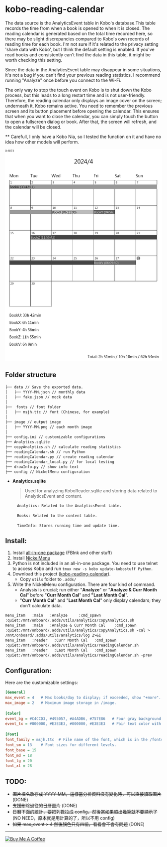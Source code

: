 # kobo-reading-calendar
The data source is the AnalyticsEvent table in Kobo's database.This table records the time from when a book is opened to when it is closed. The reading calendar is generated based on the total time recorded here, so there may be slight discrepancies compared to Kobo's own records of reading time for each book.
I'm not sure if it's related to the privacy setting 'share data with Kobo', but I think the default setting is enabled. If you've read books and consistently can't find the data in this table, it might be worth checking this setting.

Since the data in the AnalyticsEvent table may disappear in some situations, it's not a bug if you can't find your previous reading statistics.
I recommend running "Analyze" once before you connect to the Wi-Fi.

The only way to stop the touch event on Kobo is to shut down the Kobo process, but this leads to a long restart time and is not user-friendly. Therefore, the reading calendar only displays an image cover on the screen; underneath it, Kobo remains active. You need to remember the previous screen and its button placement before opening the calendar. This ensures that when you want to close the calendar, you can simply touch the button to open a fullscreen dialog or book. After that, the screen will refresh, and the calendar will be closed.

** Carefull, I only have a Kobo Nia, so I tested the function on it and have no idea how other models will perform.

![enter image description here](https://raw.githubusercontent.com/hsuan9522/kobo-reading-calendar/master/image/2024-03.png)
## Folder structure
```
├── data // Save the exported data.
│   ├── YYYY-MM.json // monthly data
│   ├── fake.json // mock data
│  
├──  fonts // font folder
│   ├── msjh.ttc // font (Chinese, for example)
│  
├── image // output image
│   ├── YYYY-MM.png // each month image
│ 
├── config.ini // customizable configurations
├── Analytics.sqlite
├── copyAnalytics.sh // calculate reading statistics
├── readingCalendar.sh // run Python
├── readingCalendar.py // create reading calendar
├── readingCalendar_local.py // for local testing
├── drawInfo.py // show info text
├── config // NickelMenu configuration
```


* **Analytics.sqlite**
    > Used for analyzing KoboReader.sqlite and storing data related to AnalyticsEvent and content.

        Analytics: Related to the AnalyticsEvent table.
        
        Books: Related to the content table.

        TimeInfo: Stores running time and update time.

## Install:
1. Install [all-in-one package](https://www.mobileread.com/forums/showthread.php?t=254214) (FBInk and other stuff)
2. Install [NickelMenu](https://pgaskin.net/NickelMenu/)
3. Python is not included in an all-in-one package. You need to use telnet to access Kobo and run `tmux new -s kobo update-kobostuff Python`.
4. Download this project ([kobo-reading-calendar](https://github.com/hsuan9522/kobo-reading-calendar/releases/tag/v1.0)).
	*  Copy `utils` folder to `.adds/`
5. Write the NickelMenu configuration. There are four kind of command.
    * Analysis is crucial; run either "**Analyze**" or "**Analyze & Curr Month Cal**" before "**Curr Month Cal**" and **"Last Month Cal**".
    * "**Curr Month Cal**" and "**Last Month Cal**" only display calendars; they don't calculate data.
```
menu_item   :main   :Analyze     :cmd_spawn      :quiet:/mnt/onboard/.adds/utils/analytics/copyAnalytics.sh   
menu_item   :main   :Analyze & Curr Month Cal    :cmd_spawn      :quiet:/mnt/onboard/.adds/utils/analytics/copyAnalytics.sh -cal > /mnt/onboard/.adds/utils/analytics/log 2>&1
menu_item   :reader   :Curr Month Cal   :cmd_spawn  :quiet:/mnt/onboard/.adds/utils/analytics/readingCalendar.sh
menu_item   :reader   :Last Month Cal   :cmd_spawn  :quiet:/mnt/onboard/.adds/utils/analytics/readingCalendar.sh -prev
```

## Configuration:
Here are the customizable settings:

```ini
[General]
max_event = 4	# Max books/day to display; if exceeded, show "+more".
max_image = 2   # Maximum image storage in /image.

[Color]
event_bg = #C4CCD3, #495057, #A4ADB6, #757E86	# Four gray background for events.
event_tx = #000000, #E3E3E3, #000000, #E3E3E3	# Pair text color with event_bg, e.g., #C4CCD3 background with #000000 text.

[Font]
font_family = msjh.ttc	# File name of the font, which is in the /fonts folder.
font_sm = 13	# Font sizes for different levels.
font_base = 15
font_md = 18
font_lg = 20
font_xl = 28
```


## TODO:
* ~~圖片檔名改存成 YYYY-MM，這樣當分析資料沒有變化時，可以直接讀取圖片~~ (DONE)
* ~~支援刪除過往的日曆圖片~~ (DONE)
* ~~日曆下面的統計，要把列數拉成 config，然後當如果超出幾筆就不要顯示了~~ (NO NEED，原本就是用計算的了，所以不用 config)
* ~~如果 max_event > 4 然後顏色只有四組，看看會不會有問題~~ (DONE)


---

<a href="https://www.buymeacoffee.com/hsuan" target="_blank"><img src="https://cdn.buymeacoffee.com/buttons/v2/default-yellow.png" alt="Buy Me A Coffee" style="height: 41px !important;width: 165px !important;box-shadow: 0px 3px 2px 0px rgba(190, 190, 190, 0.5) !important;-webkit-box-shadow: 0px 3px 2px 0px rgba(190, 190, 190, 0.5) !important;" ></a>
